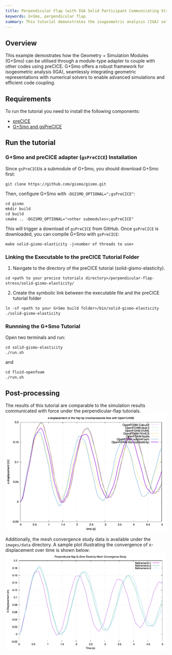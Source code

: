 ```yaml
---
title: Perpendicular Flap (with IGA Solid Participant Communicating Stress Data)
keywords: G+Smo, perpendicular flap
summary: This tutorial demonstrates the isogeometric analysis (IGA) solid solver version of the “Perpendicular Flap” tutorial. It focuses on using G+Smo to handle solid-structure interactions by exchanging stress data during simulations.
---
```



## Overview

This example demostrates how the Geometry + Simulation Modules (G+Smo) can be utilised through a module-type adapter to couple with other codes using preCICE. G+Smo offers a robust framework for isogeometric analysis (IGA), seamlessly integrating geometric representations with numerical solvers to enable advanced simulations and efficient code coupling.

## Requirements

To run the tutorial you need to install the following components:
- [preCICE](https://precice.org/quickstart.html)
- [G+Smo and gsPreCICE](https://github.com/gismo/gismo)

## Run the tutorial

### G+Smo and preCICE adapter (`gsPreCICE`) Installation
Since `gsPreCICE`is a submodule of G+Smo, you should download G+Smo first:

```
git clone https://github.com/gismo/gismo.git
```

Then, configure G+Smo with `-DGISMO_OPTIONAL=";gsPreCICE"`:

```
cd gismo
mkdir build
cd build
cmake .. -DGISMO_OPTIONAL="<other submodules>;gsPreCICE"
```

This will trigger a download of `gsPreCICE` from GitHub. Once `gsPreCICE` is downloaded, you can compile G+Smo with `gsPreCICE`:

```
make solid-gismo-elasticity -j<number of threads to use>
```

### Linking the Executable to the preCICE Tutorial Folder


1. Navigate to the directory of the preCICE tutorial (solid-gismo-elasticity).
```
cd <path to your precice tutorials directory>/perpendicular-flap-stress/solid-gismo-elasticity/
```

2. Create the symbolic link between the executable file and the preCICE tutorial folder
```
ln -sf <path to your G+Smo build folder>/bin/solid-gismo-elasticity ./solid-gismo-elasticity
```

### Runnning the G+Smo Tutorial
Open two terminals and run:
```
cd solid-gismo-elasticity
./run.sh
```
and

```
cd fluid-openfoam
./run.sh
```

## Post-processing
The results of this tutorial are comparable to the simulation results communicated with force under the perpendicular-flap tutorials.
![G+Smo stress](images/tutorials-perpendicular-flap-displacement-openfoam-gismo-elasticity.png)

Additionally, the mesh convergence study data is available under the `images/data` directory. A sample plot illustrating the convergence of x-displacement over time is shown below:
![G+Smo converfence](images/x_displacement_vs_time.png)
